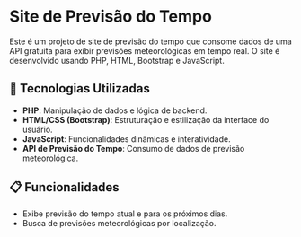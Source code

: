 # Site de Previsão do Tempo

Este é um projeto de site de previsão do tempo que consome dados de uma API gratuita para exibir previsões meteorológicas em tempo real. O site é desenvolvido usando PHP, HTML, Bootstrap e JavaScript.

## 🚀 Tecnologias Utilizadas

- **PHP**: Manipulação de dados e lógica de backend.
- **HTML/CSS (Bootstrap)**: Estruturação e estilização da interface do usuário.
- **JavaScript**: Funcionalidades dinâmicas e interatividade.
- **API de Previsão do Tempo**: Consumo de dados de previsão meteorológica.

## 📋 Funcionalidades

- Exibe previsão do tempo atual e para os próximos dias.
- Busca de previsões meteorológicas por localização.
